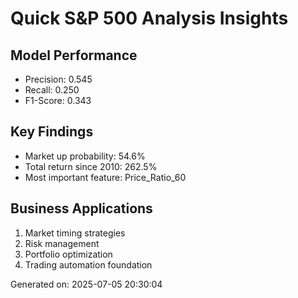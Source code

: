 
# Quick S&P 500 Analysis Insights

## Model Performance
- Precision: 0.545
- Recall: 0.250
- F1-Score: 0.343

## Key Findings
- Market up probability: 54.6%
- Total return since 2010: 262.5%
- Most important feature: Price_Ratio_60

## Business Applications
1. Market timing strategies
2. Risk management
3. Portfolio optimization
4. Trading automation foundation

Generated on: 2025-07-05 20:30:04
    
